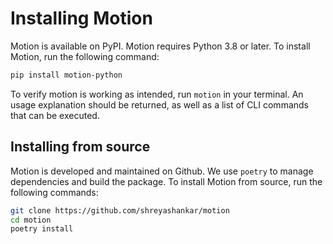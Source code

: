 # Installing Motion

Motion is available on PyPI. Motion requires Python 3.8 or later. To install Motion, run the following command:

```bash
pip install motion-python
```

To verify motion is working as intended, run `motion` in your terminal. An usage explanation should be returned, as well as a list of CLI commands that can be executed.


## Installing from source

Motion is developed and maintained on Github. We use `poetry` to manage dependencies and build the package. To install Motion from source, run the following commands:

```bash
git clone https://github.com/shreyashankar/motion
cd motion
poetry install
```